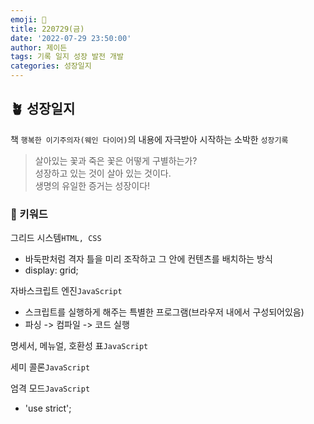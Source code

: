 ```yaml
---
emoji: 🌱
title: 220729(금)
date: '2022-07-29 23:50:00'
author: 제이든
tags: 기록 일지 성장 발전 개발
categories: 성장일지
---
```


## 🪴 성장일지

책 `행복한 이기주의자(웨인 다이어)`의 내용에 자극받아 시작하는 소박한 `성장기록`

> 살아있는 꽃과 죽은 꽃은 어떻게 구별하는가?<br/>
> 성장하고 있는 것이 살아 있는 것이다.<br/>
> 생명의 유일한 증거는 성장이다!

### 🌳 키워드

그리드 시스템`HTML, CSS`

- 바둑판처럼 격자 틀을 미리 조작하고 그 안에 컨텐츠를 배치하는 방식
- display: grid;

자바스크립트 엔진`JavaScript`

- 스크립트를 실행하게 해주는 특별한 프로그램(브라우저 내에서 구성되어있음)
- 파싱 -> 컴파일 -> 코드 실행

명세서, 메뉴얼, 호환성 표`JavaScript`<br/>

세미 콜론`JavaScript`<br/>

엄격 모드`JavaScript`

- 'use strict'; <br/>

```toc

```
